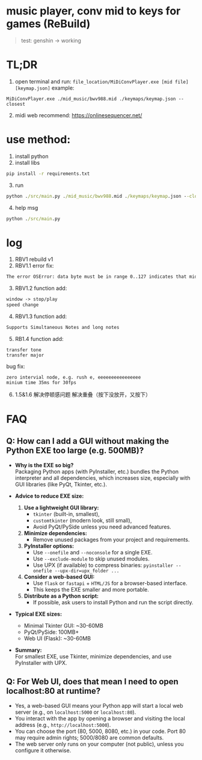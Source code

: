 # music player, conv mid to keys for games (ReBuild)

> test: genshin -> working

# TL;DR
1. open terminal and run: `file_location/MiDiConvPlayer.exe [mid file] [keymap.json]`
example:
```terminal
MiDiConvPlayer.exe ./mid_music/bwv988.mid ./keymaps/keymap.json --closest
 ```

2. midi web recommend: https://onlinesequencer.net/

# use method:
1. install python
2. install libs
```bat
pip install -r requirements.txt
```
3. run
```bat
python ./src/main.py ./mid_music/bwv988.mid ./keymaps/keymap.json --closest
```
4. help msg
```bat
python ./src/main.py
```

# log 
1. RBV1 rebuild v1
2. RBV1.1 error fix:
```txt
The error OSError: data byte must be in range 0..127 indicates that mido encountered a byte outside the valid MIDI data range while parsing the file. Some MIDI files may contain unexpected or slightly nonstandard bytes
```
3. RBV1.2 function add:
```txt
window -> stop/play
speed change
```

4. RBV1.3 function add:
```txt
Supports Simultaneous Notes and long notes
```

5. RB1.4 function add:
``` 
transfer tone
transfer major
```
bug fix:
```
zero intervial node, e.g. rush e, eeeeeeeeeeeeeeee
minium time 35ms for 30fps
```

6. 1.5&1.6
解决停顿感问题
解决重叠（按下没放开，又按下）

# FAQ

## Q: How can I add a GUI without making the Python EXE too large (e.g. 500MB)?

- **Why is the EXE so big?**  
  Packaging Python apps (with PyInstaller, etc.) bundles the Python interpreter and all dependencies, which increases size, especially with GUI libraries (like PyQt, Tkinter, etc.).

- **Advice to reduce EXE size:**
  1. **Use a lightweight GUI library:**  
     - `tkinter` (built-in, smallest),  
     - `customtkinter` (modern look, still small),  
     - Avoid PyQt/PySide unless you need advanced features.
  2. **Minimize dependencies:**  
     - Remove unused packages from your project and requirements.
  3. **PyInstaller options:**  
     - Use `--onefile` and `--noconsole` for a single EXE.  
     - Use `--exclude-module` to skip unused modules.
     - Use UPX (if available) to compress binaries: `pyinstaller --onefile --upx-dir=upx_folder ...`
  4. **Consider a web-based GUI:**  
     - Use `flask` or `fastapi` + `HTML/JS` for a browser-based interface.  
     - This keeps the EXE smaller and more portable.
  5. **Distribute as a Python script:**  
     - If possible, ask users to install Python and run the script directly.

- **Typical EXE sizes:**  
  - Minimal Tkinter GUI: ~30-60MB  
  - PyQt/PySide: 100MB+  
  - Web UI (Flask): ~30-60MB

- **Summary:**  
  For smallest EXE, use Tkinter, minimize dependencies, and use PyInstaller with UPX.

## Q: For Web UI, does that mean I need to open localhost:80 at runtime?

- Yes, a web-based GUI means your Python app will start a local web server (e.g., on `localhost:5000` or `localhost:80`).
- You interact with the app by opening a browser and visiting the local address (e.g., `http://localhost:5000`).
- You can choose the port (80, 5000, 8080, etc.) in your code. Port 80 may require admin rights; 5000/8080 are common defaults.
- The web server only runs on your computer (not public), unless you configure it otherwise.